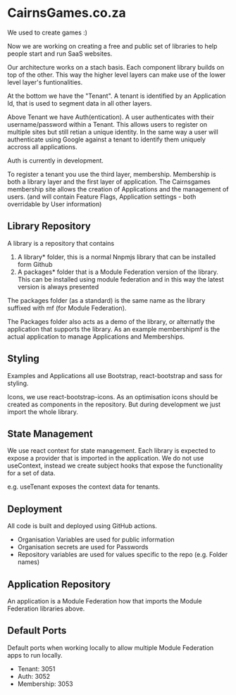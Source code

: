 # CairnsGames.co.za

We used to create games :)

Now we are working on creating a free and public set of libraries to help people start and run SaaS websites. 

Our architecture works on a stach basis. Each component library builds on top of the other. This way the higher level layers can make use of the lower level layer's funtionalities.

At the bottom we have the "Tenant". A tenant is identified by an Application Id, that is used to segment data in all other layers.

Above Tenant we have Auth(entication). A user authenticates with their username/password within a Tenant. This allows users to register on multiple sites but still retian a unique identity. In the same way a user will authenticate using Google against a tenant to identify them uniquely accross all applications.

Auth is currently in development.

To register a tenant you use the third layer, membership. Membership is both a library layer and the first layer of application. The Cairnsgames membership site allows the creation of Applications and the management of users. (and will contain Feature Flags, Application settings - both overridable by User information)

## Library Repository

A library is a repository that contains

1. A library\* folder, this is a normal Nnpmjs library that can be installed form Github
2. A packages\* folder that is a Module Federation version of the library. This can be installed using module federation and in this way the latest version is always presented

The packages folder (as a standard) is the same name as the library suffixed with mf (for Module Federation).

The Packages folder also acts as a demo of the library, or alternatly the application that supports the library. As an example membershipmf is the actual application to manage Applications and Memberships.

## Styling

Examples and Applications all use Bootstrap, react-bootstrap and sass for styling.

Icons, we use react-bootstrap-icons. As an optimisation icons should be created as components in the repository. But during development we just import the whole library.

## State Management

We use react context for state management. Each library is expected to expose a provider that is imported in the application. We do not use useContext, instead we create subject hooks that expose the functionality for a set of data.

e.g. useTenant exposes the context data for tenants.

## Deployment

All code is built and deployed using GitHub actions.

- Organisation Variables are used for public information
- Organisation secrets are used for Passwords
- Repository variables are used for values specific to the repo (e.g. Folder names) 

## Application Repository

An application is a Module Federation how that imports the Module Federation libraries above.

## Default Ports

Default ports when working locally to allow multiple Module Federation apps to run locally.

- Tenant: 3051
- Auth: 3052
- Membership: 3053

